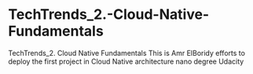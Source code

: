 # TechTrends_2.-Cloud-Native-Fundamentals
TechTrends_2. Cloud Native Fundamentals
This is Amr ElBoridy efforts to deploy the first project in Cloud Native architecture nano degree Udacity
